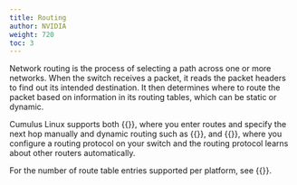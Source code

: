 ```yaml
---
title: Routing
author: NVIDIA
weight: 720
toc: 3
---
```

Network routing is the process of selecting a path across one or more networks. When the switch receives a packet, it reads the packet headers to find out its intended destination. It then determines where to route the packet based on information in its routing tables, which can be static or dynamic.

Cumulus Linux supports both {{<link url="Static-Routing">}}, where you enter routes and specify the next hop manually and dynamic routing such as {{<link url="Border-Gateway-Protocol-BGP" text="BGP">}}, and {{<link url="Open-Shortest-Path-First-OSPF" text="OSP">}}, where you configure a routing protocol on your switch and the routing protocol learns about other routers automatically.

For the number of route table entries supported per platform, see {{<link url="Supported-Route-Table-Entries" text="Supported Route Table Entries">}}.
